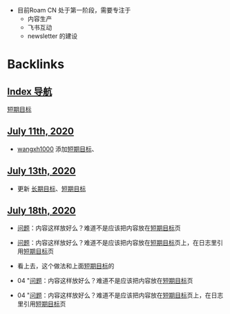 - 目前Roam CN 处于第一阶段，需要专注于
    - 内容生产
    - 飞书互动
    - newsletter 的建设

# Backlinks
## [Index 导航](<Index 导航.md>)
[短期目标](<短期目标.md>)

## [July 11th, 2020](<July 11th, 2020.md>)
- [wangxh1000](<wangxh1000.md>) 添加[短期目标](<短期目标.md>)、

## [July 13th, 2020](<July 13th, 2020.md>)
- 更新 [长期目标](<长期目标.md>)、[短期目标](<短期目标.md>)

## [July 18th, 2020](<July 18th, 2020.md>)
- [问题](<问题.md>)：内容这样放好么？难道不是应该把内容放在[短期目标](<短期目标.md>)页

- [问题](<问题.md>)：内容这样放好么？难道不是应该把内容放在[短期目标](<短期目标.md>)页上，在日志里引用[短期目标](<短期目标.md>)页

- 看上去，这个做法和上面[短期目标](<短期目标.md>)的

- 04 "[问题](<问题.md>)：内容这样放好么？难道不是应该把内容放在[短期目标](<短期目标.md>)页

- 04 "[问题](<问题.md>)：内容这样放好么？难道不是应该把内容放在[短期目标](<短期目标.md>)页上，在日志里引用[短期目标](<短期目标.md>)页

